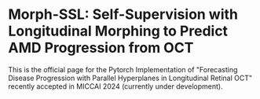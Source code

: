 # Morph-SSL: Self-Supervision with Longitudinal Morphing to Predict AMD Progression from OCT

This is the official page for the Pytorch Implementation of "Forecasting Disease Progression with Parallel  Hyperplanes in Longitudinal Retinal OCT" recently accepted in MICCAI 2024 (currently under development). 

